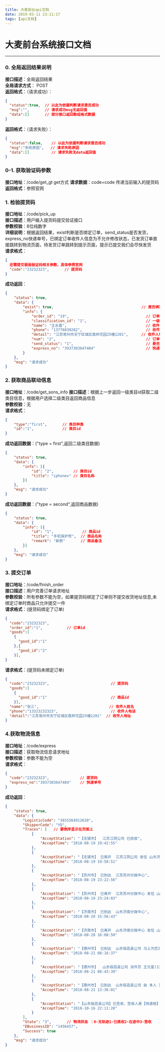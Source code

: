 ```yaml
---
title: 大麦前台api文档
date: 2019-03-11 23:11:17
tags: [api文档]
---
```

#   大麦前台系统接口文档

***
### 0. 全局返回结果说明
**接口描述**：全局返回结果   
**全局请求方式**： POST    
**返回格式**：（请求成功）：
```json
{
  "status":true,  // 以此为依据判断请求是否成功
  "msg":"",       // 请求成功msg无返回值
  "data":[]       // 部分接口返回数组格式数据
}
```
**返回格式**：（请求失败）：
```json
{
  "status":false,    // 以此为依据判断请求是否成功
  "msg":"失败原因",   // 请求失败原因
  "data":[]          // 请求失败无data返回值
}
```
### 0-1. 获取验证码参数
**接口地址**：/code/get_gt get方式
**请求数据**：code=code 传递当前输入的提货码
**返回格式**：参照官网

### 1. 检验提货码
**接口地址**：/code/pick_up    
**接口描述**：用户输入提货码提交验证接口    
**参数校验**：8位纯数字   
**详细说明**：根据返回结果，exist判断是否绑定订单，send_status是否发货，express_no快递单号，已绑定订单收件人信息为不允许修改状态，已发货订单直接跳转到物流页面，待发货订单跳转到提示页面，提示已提交我们会尽快发货     
**请求格式**：
```json
{
  还需提交极验验证码相关参数，具体参照官网
  "code":"23232323",       // 提货码
}

```
**成功返回**：
```json
{
	"status": true,
	"data": {
		"exist": true,                                        // 是否绑定订单
		"info": {
			"order_id": "19",                                   // 订单id
			"classification_id": "1",                           // 一级类目id
			"name": "王永喜",                                    // 收件人姓名
			"phone": "13776830282",                             // 收件人电话
			"detail": "江苏常州市天宁区城区鼎邦花园25幢1201",      // 收件人地址
			"num": "2",                                         // 订单包含商品数量
			"send_status": "1",                                 // 是否发货0未发货1已发货2待发货
			"express_no": "3937303647484"                       // 快递单号
		}
	},
	"msg": "请求成功"
}
```
### 2. 获取商品联动信息
**接口地址**：/code/get_sons_info
**接口描述**：根据上一步返回一级类目id获取二级类目信息，根据用户选择二级类目返回商品信息   
**参数校验**：无    
**请求格式**：
```json
{
    "type":"first",       // 类目种类
    "id":"1",             // 类目id
}
```
**成功返回数据**：("type = first",返回二级类目数据)
```json
{
	"status": true,
	"data": {
		"info": [{
			"id": "2",         // 类目id
			"title": "iphonex" // 类目名称
		}]
	},
	"msg": "请求成功"
}
```
**成功返回数据**：("type = second",返回商品数据)
```json
{
	"status": true,
	"data": {
		"info": [{
			"id": "1",             // 商品id
			"title": "手机保护壳",  // 商品名称
			"remark": "新款"       // 商品备注
		}]
	},
	"msg": "请求成功"
}
```

### 3. 提交订单
**接口地址**：/code/finish_order   
**接口描述**：用户完善订单请求地址   
**参数校验**：所有参数不能为空，如果提货码绑定了订单则不提交收货地址信息,未绑定订单时商品只允许提交一件    
**请求格式**：(提货码绑定了订单)
```json
{
  "code":"23232323",
  "order_id":"1",           // 订单id
  "goods":[
    {
      "good_id":"1"
    },{
      "good_id":"2"
    }],
}
```
**请求格式**：(提货码未绑定订单)
```json
{
  "code":"23232323",                            // 提货码
  "goods":[     
    {   
      "good_id":"1"                             // 商品id
    }],
  "name":"张三",                                // 收件人姓名
  "phone":"13323232323",                        // 收件人电话
  "detail":"江苏常州市天宁区城区鼎邦花园25幢1201"  // 收件人地址
}
```

### 4.获取物流信息
**接口地址**：/code/express  
**接口描述**：获取物流信息请求地址   
**参数校验**：参数不能为空    
**请求格式**：
```json
{
  "code":"23232323",              // 提货码
  "express_no":"3937303647484"    // 快递单号
}
```
**成功返回**：
```json
{
    "status": true,
    "data": {
        "LogisticCode": "3831564912620",
        "ShipperCode": "YD",
        "Traces": [   // 要倒序显示在页面上
            {
                "AcceptStation": "【无锡市】  江苏江阴公司 已揽收",
                "AcceptTime": "2018-08-19 19:42:55"
            },
            {
                "AcceptStation": "【无锡市】 已离开  江苏江阴公司 发往 山东济南分拨中心",
                "AcceptTime": "2018-08-19 19:58:51"
            },
            {
                "AcceptStation": "【苏州市】 已到达  江苏苏州分拨中心",
                "AcceptTime": "2018-08-19 23:22:56"
            },
            {
                "AcceptStation": "【苏州市】 已离开  江苏苏州分拨中心 发往 山东济南分拨中心",
                "AcceptTime": "2018-08-19 23:24:03"
            },
            {
                "AcceptStation": "【济南市】 已到达  山东济南分拨中心",
                "AcceptTime": "2018-08-20 15:56:43"
            },
            {
                "AcceptStation": "【济南市】 已离开  山东济南分拨中心 发往 山东临邑县公司",
                "AcceptTime": "2018-08-20 16:08:50"
            },
            {
                "AcceptStation": "【德州市】 已到达  山东临邑县公司 马上为您派送",
                "AcceptTime": "2018-08-21 08:16:37"
            },
            {
                "AcceptStation": "【德州市】  山东临邑县公司 派件员 王元星(13791350860)正在为您派送",
                "AcceptTime": "2018-08-21 08:43:39"
            },
            {
                "AcceptStation": "【德州市】 已到达  山东临邑县公司 由 本人 签收",
                "AcceptTime": "2018-08-21 13:36:01"
            },
            {
                "AcceptStation": "【山东临邑县公司】已签收，签收人是【快递柜】",
                "AcceptTime": "2018-10-16 22:11:28"
            }
        ],
        "State": "3",       // 物流状态 ：0-无轨迹1-已揽收2-在途中3-签收
        "EBusinessID": "1456457",
        "Success": true
    },
    "msg": "请求成功"
}
```
